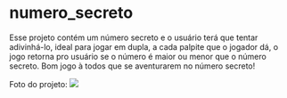 # numero_secreto
Esse projeto contém um número secreto e o usuário terá que tentar adivinhá-lo, ideal para jogar em dupla, a cada palpite que o jogador dá, o jogo retorna pro usuário se o número é maior ou menor que o número secreto. Bom jogo à todos que se aventurarem no número secreto!

Foto do projeto:
<img src="![image](https://user-images.githubusercontent.com/91295530/158479238-de6e4cda-9d56-4b0b-891b-56125d068ae6.png)">
